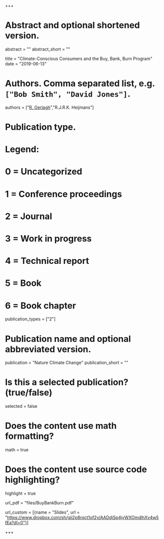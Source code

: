 +++
# Abstract and optional shortened version.
abstract = ""
abstract_short = ""

title = "Climate-Conscious Consumers and the Buy, Bank, Burn Program"
date = "2019-06-13"

# Authors. Comma separated list, e.g. `["Bob Smith", "David Jones"]`.
authors = ["[R. Gerlagh](http://www.gerlagh.nl)","R.J.R.K. Heijmans"]
# Publication type.
# Legend:
# 0 = Uncategorized
# 1 = Conference proceedings
# 2 = Journal
# 3 = Work in progress
# 4 = Technical report
# 5 = Book
# 6 = Book chapter
publication_types = ["2"]

# Publication name and optional abbreviated version.
publication = "Nature Climate Change"
publication_short = ""

# Is this a selected publication? (true/false)
selected = false


# Does the content use math formatting?
math = true

# Does the content use source code highlighting?
highlight = true

url_pdf = "files/BuyBankBurn.pdf"

url_custom = [{name = "Slides", url = "https://www.dropbox.com/sh/gii2p8rqct1of2y/AADdjSp4jyWXOmdlhXv4w5fEa?dl=0"}]


+++
